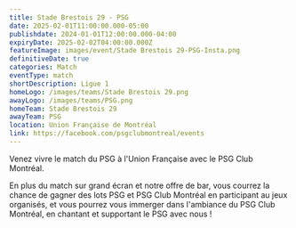 ```yaml
---
title: Stade Brestois 29 - PSG
date: 2025-02-01T11:00:00.000-05:00
publishdate: 2024-01-01T12:00:00.000-04:00
expiryDate: 2025-02-02T04:00:00.000Z
featureImage: images/event/Stade Brestois 29-PSG-Insta.png
definitiveDate: true
categories: Match
eventType: match
shortDescription: Ligue 1
homeLogo: /images/teams/Stade Brestois 29.png
awayLogo: /images/teams/PSG.png
homeTeam: Stade Brestois 29
awayTeam: PSG
location: Union Française de Montréal
link: https://facebook.com/psgclubmontreal/events
---
```


Venez vivre le match du PSG à l'Union Française avec le PSG Club Montréal.

En plus du match sur grand écran et notre offre de bar, vous courrez la chance de gagner des lots PSG et PSG Club Montréal en participant au jeux organisés, et vous pourrez vous immerger dans l'ambiance du PSG Club Montréal, en chantant et supportant le PSG avec nous !
